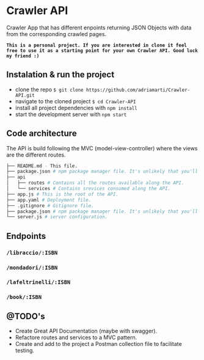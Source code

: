 # Crawler API

Crawler App that has different enpoints returning JSON Objects with data from the corresponding crawled pages.

**`This is a personal project. If you are interested in clone it feel free to use it as a starting point for your own Crawler API. Good luck my friend :)`**

## Instalation & run the project

* clone the repo `$ git clone https://github.com/adriamarti/Crawler-API.git`
* navigate to the cloned project `$ cd Crawler-API`
* install all project dependencies with `npm install`
* start the development server with `npm start`

## Code architecture

The API is build following the MVC (model-view-controller) where the views are the different routes. 
```bash
├── README.md - This file.
├── package.json # npm package manager file. It's unlikely that you'll need to modify this.
├── api
│   ├── routes # Contains all the routes available along the API.
│   └── services # Contains srevices consumed along the API.
├── app.js # This is the root of the API.
├── app.yaml # Deployment file.
├── .gitignore # Gitignore file.
├── package.json # npm package manager file. It's unlikely that you'll need to modify this.
└── server.js # server configuration.    
```

## Endpoints

### `/libraccio/:ISBN`
### `/mondadori/:ISBN`
### `/lafeltrinelli/:ISBN`
### `/book/:ISBN`

## @TODO's

* Create Great API Documentation (maybe with swagger).
* Refactore routes and services to a MVC pattern.
* Create and add to the project a Postman collection file to facilitate testing.